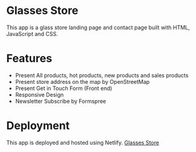 # Glasses Store
This app is a glass store landing page and contact page built with HTML, JavaScript and CSS.

# Features
- Present All products, hot products, new products and sales products
- Present store address on the map by OpenStreetMap
- Present Get in Touch Form (Front end)
- Responsive Design
- Newsletter Subscribe by Formspree


# Deployment
This app is deployed and hosted using Netlify. 
<a href="https://wondrous-lamington-29512b.netlify.app/" rel="nofollow">Glasses Store<a/>



